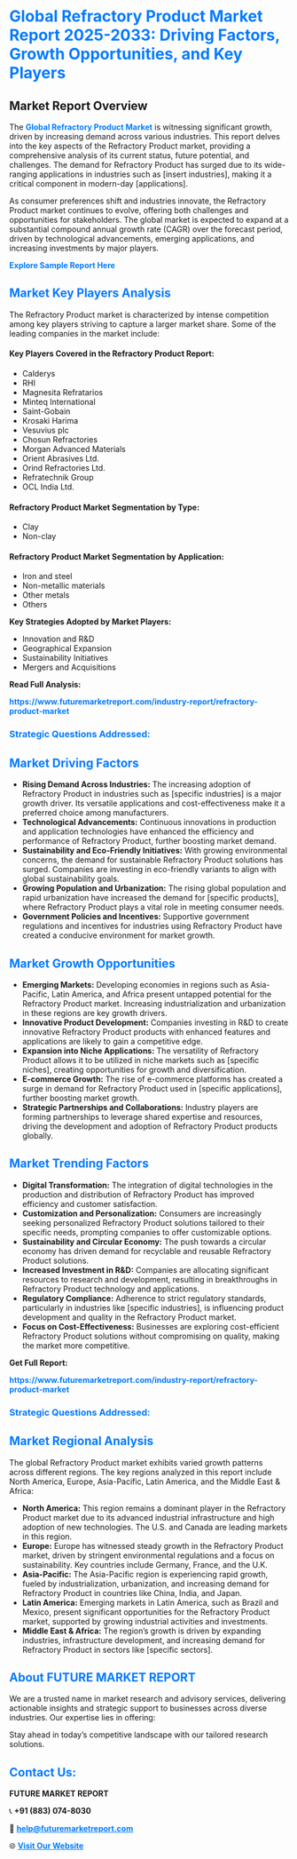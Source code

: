 <h1 style="color: #007BFF;">Global Refractory Product Market Report 2025-2033: Driving Factors, Growth Opportunities, and Key Players</h1>

<section id="overview">
<h2>Market Report Overview</h2>
<p>The <a href="https://www.futuremarketreport.com/industry-report/refractory-product-market" style="color: #007BFF; text-decoration: none;"><strong>Global Refractory Product Market</strong></a> is witnessing significant growth, driven by increasing demand across various industries. This report delves into the key aspects of the Refractory Product market, providing a comprehensive analysis of its current status, future potential, and challenges. The demand for Refractory Product has surged due to its wide-ranging applications in industries such as [insert industries], making it a critical component in modern-day [applications].</p>
<p>As consumer preferences shift and industries innovate, the Refractory Product market continues to evolve, offering both challenges and opportunities for stakeholders. The global market is expected to expand at a substantial compound annual growth rate (CAGR) over the forecast period, driven by technological advancements, emerging applications, and increasing investments by major players.</p>
</section>

<section id="overview">
<p><a href="https://www.futuremarketreport.com/request-sample/reportId=90401" style="color: #007BFF; text-decoration: none;"><strong>Explore Sample Report Here</strong></a></p>
</section>

<section id="key-players">
<h2 style="color: #007BFF;">Market Key Players Analysis</h2>
<p>The Refractory Product market is characterized by intense competition among key players striving to capture a larger market share. Some of the leading companies in the market include:</p>
<h4>Key Players Covered in the Refractory Product Report:</h4>
<ul><li>Calderys</li><li>RHI</li><li>Magnesita Refratarios</li><li>Minteq International</li><li>Saint-Gobain</li><li>Krosaki Harima</li><li>Vesuvius plc</li><li>Chosun Refractories</li><li>Morgan Advanced Materials</li><li>Orient Abrasives Ltd.</li><li>Orind Refractories Ltd.</li><li>Refratechnik Group</li><li>OCL India Ltd.</li></ul>
<h4>Refractory Product Market Segmentation by Type:</h4>
<ul><li>Clay</li><li>Non-clay</li></ul>

<h4>Refractory Product Market Segmentation by Application:</h4>
<ul><li>Iron and steel</li><li>Non-metallic materials</li><li>Other metals</li><li>Others</li></ul>
<p><strong>Key Strategies Adopted by Market Players:</strong></p>
<ul>
<li>Innovation and R&D</li>
<li>Geographical Expansion</li>
<li>Sustainability Initiatives</li>
<li>Mergers and Acquisitions</li>
</ul>
</section>

<section>
<p><strong>Read Full Analysis: </strong></p><a href="https://www.futuremarketreport.com/industry-report/refractory-product-market" style="color: #007BFF; text-decoration: none;"><strong>https://www.futuremarketreport.com/industry-report/refractory-product-market</strong></a>
<h3 style="color: #007BFF;">Strategic Questions Addressed:</h3>
</section>

<section id="driving-factors">
<h2 style="color: #007BFF;">Market Driving Factors</h2>
<ul>
<li><strong>Rising Demand Across Industries:</strong> The increasing adoption of Refractory Product in industries such as [specific industries] is a major growth driver. Its versatile applications and cost-effectiveness make it a preferred choice among manufacturers.</li>
<li><strong>Technological Advancements:</strong> Continuous innovations in production and application technologies have enhanced the efficiency and performance of Refractory Product, further boosting market demand.</li>
<li><strong>Sustainability and Eco-Friendly Initiatives:</strong> With growing environmental concerns, the demand for sustainable Refractory Product solutions has surged. Companies are investing in eco-friendly variants to align with global sustainability goals.</li>
<li><strong>Growing Population and Urbanization:</strong> The rising global population and rapid urbanization have increased the demand for [specific products], where Refractory Product plays a vital role in meeting consumer needs.</li>
<li><strong>Government Policies and Incentives:</strong> Supportive government regulations and incentives for industries using Refractory Product have created a conducive environment for market growth.</li>
</ul>
</section>

<section id="growth-opportunities">
<h2 style="color: #007BFF;">Market Growth Opportunities</h2>
<ul>
<li><strong>Emerging Markets:</strong> Developing economies in regions such as Asia-Pacific, Latin America, and Africa present untapped potential for the Refractory Product market. Increasing industrialization and urbanization in these regions are key growth drivers.</li>
<li><strong>Innovative Product Development:</strong> Companies investing in R&D to create innovative Refractory Product products with enhanced features and applications are likely to gain a competitive edge.</li>
<li><strong>Expansion into Niche Applications:</strong> The versatility of Refractory Product allows it to be utilized in niche markets such as [specific niches], creating opportunities for growth and diversification.</li>
<li><strong>E-commerce Growth:</strong> The rise of e-commerce platforms has created a surge in demand for Refractory Product used in [specific applications], further boosting market growth.</li>
<li><strong>Strategic Partnerships and Collaborations:</strong> Industry players are forming partnerships to leverage shared expertise and resources, driving the development and adoption of Refractory Product products globally.</li>
</ul>
</section>

<section id="trending-factors">
<h2 style="color: #007BFF;">Market Trending Factors</h2>
<ul>
<li><strong>Digital Transformation:</strong> The integration of digital technologies in the production and distribution of Refractory Product has improved efficiency and customer satisfaction.</li>
<li><strong>Customization and Personalization:</strong> Consumers are increasingly seeking personalized Refractory Product solutions tailored to their specific needs, prompting companies to offer customizable options.</li>
<li><strong>Sustainability and Circular Economy:</strong> The push towards a circular economy has driven demand for recyclable and reusable Refractory Product solutions.</li>
<li><strong>Increased Investment in R&D:</strong> Companies are allocating significant resources to research and development, resulting in breakthroughs in Refractory Product technology and applications.</li>
<li><strong>Regulatory Compliance:</strong> Adherence to strict regulatory standards, particularly in industries like [specific industries], is influencing product development and quality in the Refractory Product market.</li>
<li><strong>Focus on Cost-Effectiveness:</strong> Businesses are exploring cost-efficient Refractory Product solutions without compromising on quality, making the market more competitive.</li>
</ul>
</section>

<section>
<p><strong>Get Full Report: </strong></p><a href="https://www.futuremarketreport.com/industry-report/refractory-product-market" style="color: #007BFF; text-decoration: none;"><strong>https://www.futuremarketreport.com/industry-report/refractory-product-market</strong></a>
<h3 style="color: #007BFF;">Strategic Questions Addressed:</h3>
</section>


<section id="regional-analysis">
<h2 style="color: #007BFF;">Market Regional Analysis</h2>
<p>The global Refractory Product market exhibits varied growth patterns across different regions. The key regions analyzed in this report include North America, Europe, Asia-Pacific, Latin America, and the Middle East & Africa:</p>
<ul>
<li><strong>North America:</strong> This region remains a dominant player in the Refractory Product market due to its advanced industrial infrastructure and high adoption of new technologies. The U.S. and Canada are leading markets in this region.</li>
<li><strong>Europe:</strong> Europe has witnessed steady growth in the Refractory Product market, driven by stringent environmental regulations and a focus on sustainability. Key countries include Germany, France, and the U.K.</li>
<li><strong>Asia-Pacific:</strong> The Asia-Pacific region is experiencing rapid growth, fueled by industrialization, urbanization, and increasing demand for Refractory Product in countries like China, India, and Japan.</li>
<li><strong>Latin America:</strong> Emerging markets in Latin America, such as Brazil and Mexico, present significant opportunities for the Refractory Product market, supported by growing industrial activities and investments.</li>
<li><strong>Middle East & Africa:</strong> The region’s growth is driven by expanding industries, infrastructure development, and increasing demand for Refractory Product in sectors like [specific sectors].</li>
</ul>
</section>

<footer>
<h2 style="color: #007BFF;">About FUTURE MARKET REPORT</h2>
<p>We are a trusted name in market research and advisory services, delivering actionable insights and strategic support to businesses across diverse industries. Our expertise lies in offering:</p>

<p>Stay ahead in today’s competitive landscape with our tailored research solutions.</p>

<h2 style="color: #007BFF;">Contact Us:</h2>
<p><strong>FUTURE MARKET REPORT</strong></p>
<p>📞 <strong>+91 (883) 074-8030</strong></p>
<p>📧 <strong><a href="mailto:help@futuremarketreport.com" style="color: #007BFF;">help@futuremarketreport.com</a></strong></p>
<p>🌐 <strong><a href="https://www.futuremarketreport.com/" style="color: #007BFF;">Visit Our Website</a></strong></p>
</footer>